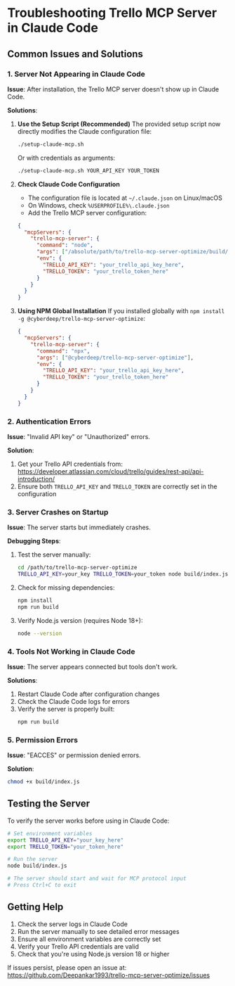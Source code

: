 # Troubleshooting Trello MCP Server in Claude Code

## Common Issues and Solutions

### 1. Server Not Appearing in Claude Code

**Issue**: After installation, the Trello MCP server doesn't show up in Claude Code.

**Solutions**:

1. **Use the Setup Script (Recommended)**
   The provided setup script now directly modifies the Claude configuration file:
   ```bash
   ./setup-claude-mcp.sh
   ```
   
   Or with credentials as arguments:
   ```bash
   ./setup-claude-mcp.sh YOUR_API_KEY YOUR_TOKEN
   ```

2. **Check Claude Code Configuration**
   - The configuration file is located at `~/.claude.json` on Linux/macOS
   - On Windows, check `%USERPROFILE%\.claude.json`
   - Add the Trello MCP server configuration:

   ```json
   {
     "mcpServers": {
       "trello-mcp-server": {
         "command": "node",
         "args": ["/absolute/path/to/trello-mcp-server-optimize/build/index.js"],
         "env": {
           "TRELLO_API_KEY": "your_trello_api_key_here",
           "TRELLO_TOKEN": "your_trello_token_here"
         }
       }
     }
   }
   ```

2. **Using NPM Global Installation**
   If you installed globally with `npm install -g @cyberdeep/trello-mcp-server-optimize`:
   
   ```json
   {
     "mcpServers": {
       "trello-mcp-server": {
         "command": "npx",
         "args": ["@cyberdeep/trello-mcp-server-optimize"],
         "env": {
           "TRELLO_API_KEY": "your_trello_api_key_here",
           "TRELLO_TOKEN": "your_trello_token_here"
         }
       }
     }
   }
   ```

### 2. Authentication Errors

**Issue**: "Invalid API key" or "Unauthorized" errors.

**Solution**:
1. Get your Trello API credentials from: https://developer.atlassian.com/cloud/trello/guides/rest-api/api-introduction/
2. Ensure both `TRELLO_API_KEY` and `TRELLO_TOKEN` are correctly set in the configuration

### 3. Server Crashes on Startup

**Issue**: The server starts but immediately crashes.

**Debugging Steps**:
1. Test the server manually:
   ```bash
   cd /path/to/trello-mcp-server-optimize
   TRELLO_API_KEY=your_key TRELLO_TOKEN=your_token node build/index.js
   ```

2. Check for missing dependencies:
   ```bash
   npm install
   npm run build
   ```

3. Verify Node.js version (requires Node 18+):
   ```bash
   node --version
   ```

### 4. Tools Not Working in Claude Code

**Issue**: The server appears connected but tools don't work.

**Solutions**:
1. Restart Claude Code after configuration changes
2. Check the Claude Code logs for errors
3. Verify the server is properly built:
   ```bash
   npm run build
   ```

### 5. Permission Errors

**Issue**: "EACCES" or permission denied errors.

**Solution**:
```bash
chmod +x build/index.js
```

## Testing the Server

To verify the server works before using in Claude Code:

```bash
# Set environment variables
export TRELLO_API_KEY="your_key_here"
export TRELLO_TOKEN="your_token_here"

# Run the server
node build/index.js

# The server should start and wait for MCP protocol input
# Press Ctrl+C to exit
```

## Getting Help

1. Check the server logs in Claude Code
2. Run the server manually to see detailed error messages
3. Ensure all environment variables are correctly set
4. Verify your Trello API credentials are valid
5. Check that you're using Node.js version 18 or higher

If issues persist, please open an issue at: https://github.com/Deepankar1993/trello-mcp-server-optimize/issues